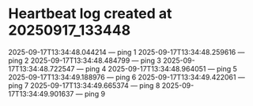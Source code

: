 # Heartbeat log created at 20250917_133448
2025-09-17T13:34:48.044214 — ping 1
2025-09-17T13:34:48.259616 — ping 2
2025-09-17T13:34:48.484799 — ping 3
2025-09-17T13:34:48.722547 — ping 4
2025-09-17T13:34:48.964051 — ping 5
2025-09-17T13:34:49.188976 — ping 6
2025-09-17T13:34:49.422061 — ping 7
2025-09-17T13:34:49.665374 — ping 8
2025-09-17T13:34:49.901637 — ping 9
